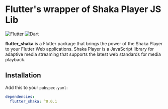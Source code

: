 # Flutter's wrapper of Shaka Player JS Lib

![Flutter](https://img.shields.io/badge/Flutter-%5E2.0.0-blue.svg)
![Dart](https://img.shields.io/badge/Dart-%5E2.12.0-blue.svg)

**flutter_shaka** is a Flutter package that brings the power of the Shaka Player to your Flutter Web applications. Shaka Player is a JavaScript library for adaptive media streaming that supports the latest web standards for media playback.

## Installation

Add this to your `pubspec.yaml`:

```yaml
dependencies:
  flutter_shaka: ^0.0.1